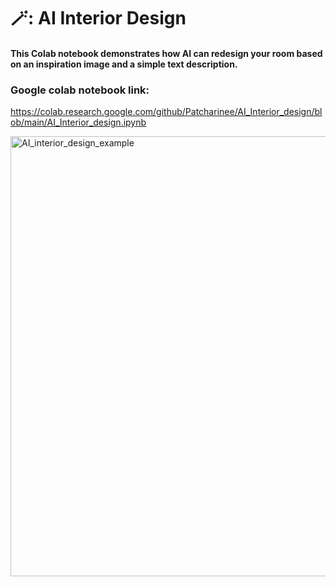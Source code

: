 # 🪄: AI Interior Design

#### This Colab notebook demonstrates how AI can redesign your room based on an inspiration image and a simple text description.  
### Google colab notebook link:
https://colab.research.google.com/github/Patcharinee/AI_Interior_design/blob/main/AI_Interior_design.ipynb

<img width="1536" height="704" alt="AI_interior_design_example" src="https://github.com/user-attachments/assets/3b3ee95b-fe98-48ca-9ba5-1098f3a09026" />


